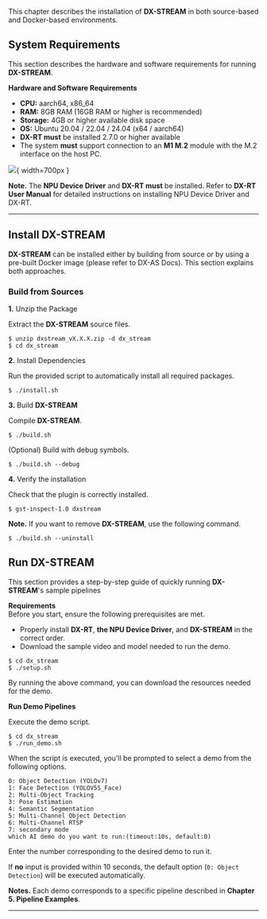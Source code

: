 This chapter describes the installation of **DX-STREAM** in both source-based and Docker-based environments.

## System Requirements

This section describes the hardware and software requirements for running **DX-STREAM**.

**Hardware and Software Requirements**  

- **CPU:** aarch64, x86_64
- **RAM:** 8GB RAM (16GB RAM or higher is recommended)
- **Storage:** 4GB or higher available disk space
- **OS:** Ubuntu 20.04 / 22.04 / 24.04 (x64 / aarch64)
- **DX-RT must** be installed 2.7.0 or higher available 
- The system **must** support connection to an **M1 M.2** module with the M.2 interface on the host PC. 

![](./../resources/02_DX-M1_M.2_LPDDR5x2.png){ width=700px }


**Note.** The **NPU Device Driver** and **DX-RT must** be installed. Refer to **DX-RT User Manual** for detailed instructions on installing NPU Device Driver and DX-RT. 

---

## Install DX-STREAM

**DX-STREAM** can be installed either by building from source or by using a pre-built Docker image (please refer to DX-AS Docs). This section explains both approaches.

### Build from Sources

**1.** Unzip the Package  

Extract the **DX-STREAM** source files.  
```
$ unzip dxstream_vX.X.X.zip -d dx_stream
$ cd dx_stream
```

**2.** Install Dependencies  

Run the provided script to automatically install all required packages.  
```
$ ./install.sh
```

**3.** Build **DX-STREAM**  

Compile **DX-STREAM**.  
```
$ ./build.sh
```

(Optional) Build with debug symbols.  
```
$ ./build.sh --debug
```

**4.** Verify the installation  

Check that the plugin is correctly installed.  
```
$ gst-inspect-1.0 dxstream
```

**Note.** If you want to remove **DX-STREAM**, use the following command.  
```
$ ./build.sh --uninstall
```

## Run DX-STREAM

This section provides a step-by-step guide of quickly running **DX-STREAM**'s sample pipelines

**Requirements**  
Before you start, ensure the following prerequisites are met.  

- Properly install **DX-RT**, **the NPU Device Driver**, and **DX-STREAM** in the correct order.
- Download the sample video and model needed to run the demo.

```
$ cd dx_stream
$ ./setup.sh
```

By running the above command, you can download the resources needed for the demo.


**Run Demo Pipelines**  

Execute the demo script.
```
$ cd dx_stream
$ ./run_demo.sh
```

When the script is executed, you'll be prompted to select a demo from the following options.
```
0: Object Detection (YOLOv7)
1: Face Detection (YOLOV5S_Face)
2: Multi-Object Tracking
3: Pose Estimation
4: Semantic Segmentation
5: Multi-Channel Object Detection
6: Multi-Channel RTSP
7: secondary mode
which AI demo do you want to run:(timeout:10s, default:0)
```

Enter the number corresponding to the desired demo to run it.  

If **no** input is provided within 10 seconds, the default option (`0: Object Detection`) will be executed automatically.  

**Notes.** Each demo corresponds to a specific pipeline described in **Chapter 5. Pipeline Examples**.

---
